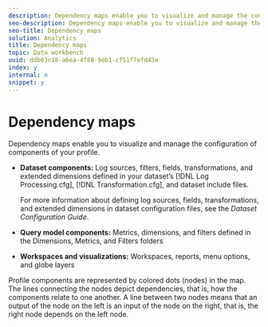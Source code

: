 ```yaml
---
description: Dependency maps enable you to visualize and manage the configuration of components of your profile.
seo-description: Dependency maps enable you to visualize and manage the configuration of components of your profile.
seo-title: Dependency maps
solution: Analytics
title: Dependency maps
topic: Data workbench
uuid: ddb03c18-a6ea-4f88-9eb1-cf51f7efd43e
index: y
internal: n
snippet: y
---
```


# Dependency maps

Dependency maps enable you to visualize and manage the configuration of components of your profile.

* **Dataset components:** Log sources, filters, fields, transformations, and extended dimensions defined in your dataset’s [!DNL Log Processing.cfg], [!DNL Transformation.cfg], and dataset include files.

  For more information about defining log sources, fields, transformations, and extended dimensions in dataset configuration files, see the *Dataset Configuration Guide*. 

* **Query model components:** Metrics, dimensions, and filters defined in the Dimensions, Metrics, and Filters folders 
* **Workspaces and visualizations:** Workspaces, reports, menu options, and globe layers

Profile components are represented by colored dots (nodes) in the map. The lines connecting the nodes depict dependencies, that is, how the components relate to one another. A line between two nodes means that an output of the node on the left is an input of the node on the right, that is, the right node depends on the left node. 
